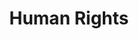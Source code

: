 ---
pid: ch862
title: Human Rights
location_transcription: 
coordinates: 
zipcode: '19124'
gen_neighborhood: North Philadelphia
neighborhood: Juniata,Frankford,Feltonville
outside_phl: 
age: '66'
age_range: 60-69
instagram: 
image_file_name: ch_862.jpg
proposal_transcription: 
topic: Person,History
topic_summary: 0, 0
type: 
keywords_other: supplementary, CH862
credit: 
image_labels: 
twitter: 
facebook: 
permalink: "/monuments/ch862/"
layout: item-page
---